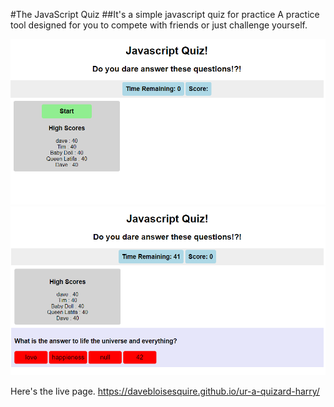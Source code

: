 #The JavaScript Quiz
##It's a simple javascript quiz for practice
A practice tool designed for you to compete with friends or just challenge yourself.

![Quiz](Quiz.png)
![Quiz in Progress](QuizInProgress.png)

Here's the live page.
https://davebloisesquire.github.io/ur-a-quizard-harry/
